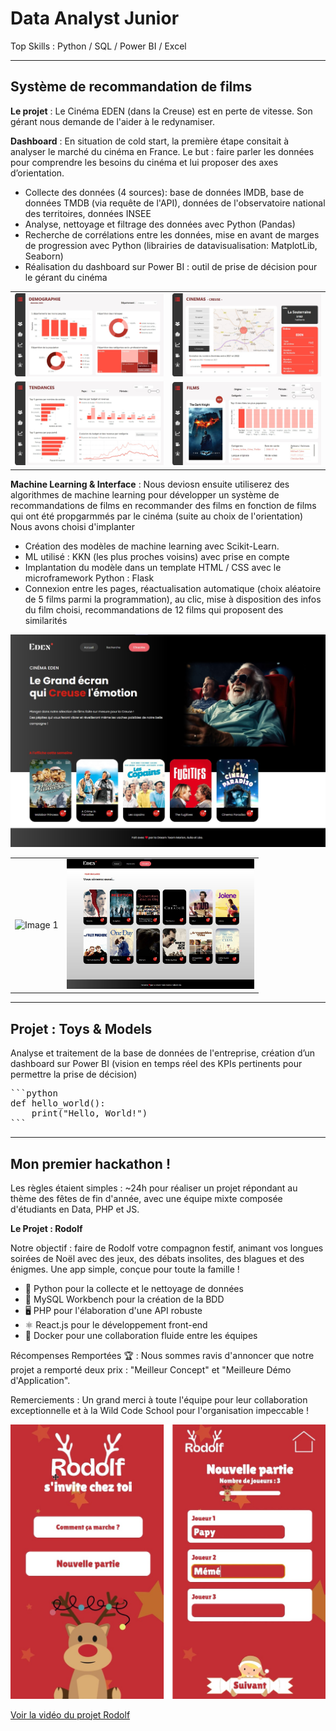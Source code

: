 # Data Analyst Junior
Top Skills : Python / SQL / Power BI / Excel

---

## Système de recommandation de films 

**Le projet** : Le Cinéma EDEN (dans la Creuse) est en perte de vitesse. Son gérant nous demande de l'aider à le redynamiser.

**Dashboard** : En situation de cold start, la première étape consitait à analyser le marché du cinéma en France. Le but : faire parler les données pour comprendre les besoins du cinéma et lui proposer des axes d’orientation. 
- Collecte des données (4 sources): base de données IMDB, base de données TMDB (via requête de l'API), données de l'observatoire national des territoires, données INSEE
- Analyse, nettoyage et filtrage des données avec Python (Pandas)
- Recherche de corrélations entre les données, mise en avant de marges de progression avec Python (librairies de datavisualisation: MatplotLib, Seaborn)
- Réalisation du dashboard sur Power BI : outil de prise de décision pour le gérant du cinéma


<table style="border: none;">
  <tr style="border: none;">
    <td align="center">
      <img src="/assets/projet2-pagedemo.jpg" alt="Image 1" width="300"/>
    </td>
    <td align="center">
      <img src="/assets/projet2-pagecinemas.jpg" alt="Image 2" width="300"/>
    </td>
  </tr>
  <tr style="border: none;">
    <td align="center">
      <img src="/assets/projet2-pagetendances.jpg" alt="Image 3" width="300"/>
    </td>
    <td align="center">
      <img src="/assets/projet2-pagefilms.jpg" alt="Image 4" width="300"/>
    </td>
  </tr>
</table>

**Machine Learning & Interface** : Nous deviosn ensuite utiliserez des algorithmes de machine learning pour développer un système de recommandations de films en recommander des films en fonction de films qui ont été propgarmmés par le cinéma (suite au choix de l'orientation)
Nous avons choisi d'implanter 
- Création des modèles de machine learning avec Scikit-Learn.
- ML utilisé : KKN (les plus proches voisins) avec prise en compte 
- Implantation du modèle dans un template HTML / CSS avec le microframework Python : Flask
- Connexion entre les pages, réactualisation automatique (choix aléatoire de 5 films parmi la programmation), au clic, mise à disposition des infos du film choisi, recommandations de 12 films qui proposent des similarités


![App page d'accueil](/assets/EDENwebsite-accueil3.jpg)

<table style="border: none;">
  <tr style="border: none;">
    <td align="center">
      <img src="/assets/EDENwebsite-film1" alt="Image 1" width="300"/>
    </td>
    <td align="center">
      <img src="/assets/EDENwebsite-film2.jpg" alt="Image 2" width="300"/>
    </td>
  </tr>
</table>


---

## Projet : Toys & Models 
Analyse et traitement de la base de données de l'entreprise, création d’un dashboard sur Power BI (vision en temps réel des KPIs pertinents pour permettre la prise de décision)

<pre>
```python
def hello_world():
    print("Hello, World!")
```
</pre>


---

## Mon premier hackathon ! 

Les règles étaient simples : ~24h pour réaliser un projet répondant au thème des fêtes de fin d'année, avec une équipe mixte composée d'étudiants en Data, PHP et JS. 

**Le Projet : Rodolf** 

Notre objectif : faire de Rodolf votre compagnon festif, animant vos longues soirées de Noël avec des jeux, des débats insolites, des blagues et des énigmes. Une app simple, conçue pour toute la famille !

- 🐍 Python pour la collecte et le nettoyage de données
- 🐬 MySQL Workbench pour la création de la BDD
- 🖥️ PHP pour l'élaboration d'une API robuste
- ⚛️ React.js pour le développement front-end
- 🐳 Docker pour une collaboration fluide entre les équipes

Récompenses Remportées 🏆 : Nous sommes ravis d'annoncer que notre projet a remporté deux prix : "Meilleur Concept" et "Meilleure Démo d'Application".

Remerciements : Un grand merci à toute l'équipe pour leur collaboration exceptionnelle et à la Wild Code School pour l'organisation impeccable ! 

![Rodolp page 1](/assets/Rodolf.png)

[Voir la vidéo du projet Rodolf](/assets/AppRodolf.mov)



